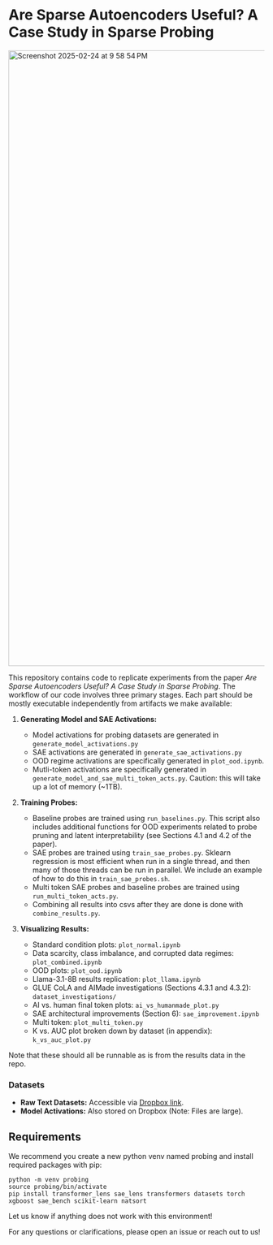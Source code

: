 # Are Sparse Autoencoders Useful? A Case Study in Sparse Probing
<img width="1213" alt="Screenshot 2025-02-24 at 9 58 54 PM" src="https://github.com/user-attachments/assets/09a20f0b-9f45-4382-b6c2-e70bba6c17db" />

This repository contains code to replicate experiments from the paper *Are Sparse Autoencoders Useful? A Case Study in Sparse Probing*. The workflow of our code involves three primary stages. Each part should be mostly executable independently from artifacts we make available:

1. **Generating Model and SAE Activations:**
   - Model activations for probing datasets are generated in `generate_model_activations.py`
   - SAE activations are generated in `generate_sae_activations.py`
   - OOD regime activations are specifically generated in `plot_ood.ipynb`.
   - Mutli-token activations are specifically generated in `generate_model_and_sae_multi_token_acts.py`. Caution: this will take up a lot of memory (~1TB).

2. **Training Probes:**
   - Baseline probes are trained using `run_baselines.py`. This script also includes additional functions for OOD experiments related to probe pruning and latent interpretability (see Sections 4.1 and 4.2 of the paper).
   - SAE probes are trained using `train_sae_probes.py`. Sklearn regression is most efficient when run in a single thread, and then many of those threads can be run in parallel. We include an example of how to do this in `train_sae_probes.sh`.
   - Multi token SAE probes and baseline probes are trained using `run_multi_token_acts.py`.
   - Combining all results into csvs after they are done is done with `combine_results.py`.

3. **Visualizing Results:**
   - Standard condition plots: `plot_normal.ipynb`
   - Data scarcity, class imbalance, and corrupted data regimes: `plot_combined.ipynb`
   - OOD plots: `plot_ood.ipynb`
   - Llama-3.1-8B results replication: `plot_llama.ipynb`
   - GLUE CoLA and AIMade investigations (Sections 4.3.1 and 4.3.2): `dataset_investigations/`
   - AI vs. human final token plots: `ai_vs_humanmade_plot.py`
   - SAE architectural improvements (Section 6): `sae_improvement.ipynb`
   - Multi token: `plot_multi_token.py`
   - K vs. AUC plot broken down by dataset (in appendix): `k_vs_auc_plot.py` 
   
Note that these should all be runnable as is from the results data in the repo.

### Datasets
- **Raw Text Datasets:** Accessible via [Dropbox link](https://www.dropbox.com/scl/fo/lvajx9100jsy3h9cvis7q/AIocXXICIwHsz-HsXSekC3Y?rlkey=tq7td61h1fufm01cbdu2oqsb5&st=aorlnph5&dl=0).
- **Model Activations:** Also stored on Dropbox (Note: Files are large).

## Requirements
We recommend you create a new python venv named probing and install required packages with pip:
```
python -m venv probing
source probing/bin/activate
pip install transformer_lens sae_lens transformers datasets torch xgboost sae_bench scikit-learn natsort
```
Let us know if anything does not work with this environment!


For any questions or clarifications, please open an issue or reach out to us!

```

